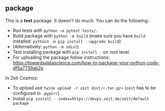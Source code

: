 ## package

This is a **test** package. It doesn't do much. You can do the following:

* Run tests with ``python -m pytest tests/``.
* Build package with ``python -m build`` (make sure you have ``build`` installed: ``python3 -m pip install --upgrade build``)
* (Alternatively: ``python -m sdist``)
* Test installing package with ``pip install .`` on root level.
* For uploading the package follow instructions: https://towardsdatascience.com/how-to-package-your-python-code-df5a7739ab2e

In Zeit Cosmos:

* To upload use `twine upload -r zeit dist/<.tar.gz>` (`zeit` has to be configured in `.pypirc`)
* Install `pip install --index=https://devpi.zeit.de/zeit/default package`
